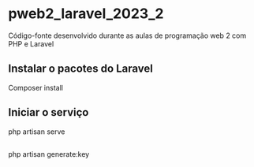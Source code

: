 # pweb2_laravel_2023_2
Código-fonte desenvolvido durante as aulas de programação web 2 com PHP e Laravel

## Instalar o pacotes do Laravel
Composer install
## Iniciar o serviço
php artisan serve

##
php artisan generate:key
